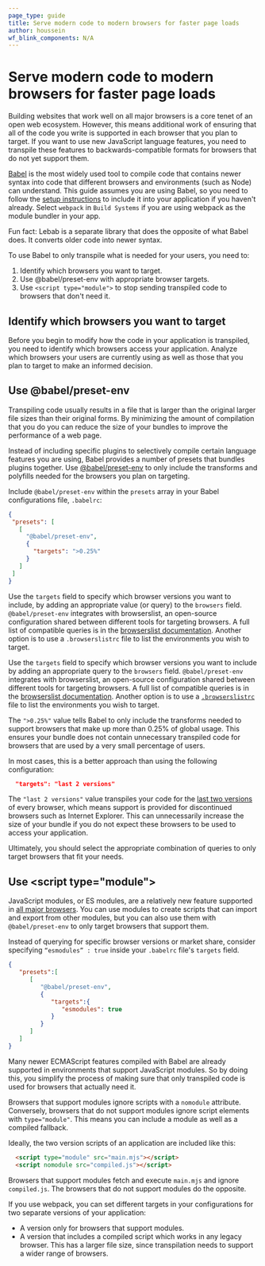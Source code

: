 ```yaml
---
page_type: guide
title: Serve modern code to modern browsers for faster page loads
author: houssein
wf_blink_components: N/A
---
```


# Serve modern code to modern browsers for faster page loads

Building websites that work well on all major browsers is a core tenet of an
open web ecosystem. However, this means additional work of ensuring that all of
the code you write is supported in each browser that you plan to target. If you
want to use new JavaScript language features, you need to transpile these
features to backwards-compatible formats for browsers that do not yet support
them.

[Babel](https://babeljs.io/docs/en) is the most widely used tool to compile code
that contains newer syntax into code that different browsers and environments
(such as Node) can understand. This guide assumes you are using Babel, so you
need to follow the [setup instructions](https://babeljs.io/setup) to
include it into your application if you haven't already. Select `webpack`
in `Build Systems` if you are using webpack as the module bundler in your app.

<div class="aside note">
Fun fact: Lebab is a separate library that does the opposite of what Babel does.
It converts older code into newer syntax.
</div>

To use Babel to only transpile what is needed for your users, you
need to:

1. Identify which browsers you want to target.
2. Use @babel/preset-env with appropriate browser targets.
3. Use `<script type="module">` to stop sending transpiled code to browsers that don't need it.

## Identify which browsers you want to target

Before you begin to modify how the code in your application is transpiled, you
need to identify which browsers access your application. Analyze which browsers
your users are currently using as well as those that you plan to target to make an
informed decision.

## Use @babel/preset-env

Transpiling code usually results in a file that is larger than the
original larger file sizes than their original forms. By minimizing the amount of
compilation that you do you can reduce the size of your bundles to improve the
performance of a web page.

Instead of including specific plugins to selectively compile certain language
features you are using, Babel provides a number of presets that bundles plugins
together. Use [@babel/preset-env](https://babeljs.io/docs/en/babel-preset-env)
to only include the transforms and polyfills needed for the browsers you plan on
targeting.

Include `@babel/preset-env` within the `presets` array in your Babel
configurations file, `.babelrc`:

```json
{
 "presets": [
   [
     "@babel/preset-env",
     {
       "targets": ">0.25%"
     }
   ]
 ]
}
```

Use the `targets` field to specify which browser versions you want to include, by adding an appropriate value (or query) to the `browsers` field. `@babel/preset-env` integrates with browserslist, an open-source configuration shared between different tools for targeting browsers. A full list of compatible queries is in the [browserslist documentation](https://github.com/browserslist/browserslist#full-list). Another option is to use a `.browserslistrc` file to list the environments you wish to target.

Use the `targets` field to specify which browser versions you want to include
by adding an appropriate query to the `browsers` field. `@babel/preset-env`
integrates with browserslist, an open-source configuration shared between different
tools for targeting browsers. A full list of compatible queries is in the
[browserslist documentation](https://github.com/browserslist/browserslist#full-list).
Another option is to use a [`.browserslistrc`](https://babeljs.io/docs/en/babel-preset-env#browserslist-integration) file to list the environments
you wish to target.

The `">0.25%"` value tells Babel to only include the transforms
needed to support browsers that make up more than 0.25% of global
usage. This ensures your bundle does not contain unnecessary transpiled
code for browsers that are used by a very small percentage of users.

In most cases, this is a better approach than using the following
configuration:

```json
  "targets": "last 2 versions"
```

The `"last 2 versions"` value transpiles your code for the
[last two versions](http://browserl.ist/?q=last+2+versions) of every browser,
which means support is provided for discontinued browsers such as Internet Explorer.
This can unnecessarily increase the size of your bundle if you do not expect these
browsers to be used to access your application.

Ultimately, you should select the appropriate combination of queries to only
target browsers that fit your needs.

## Use &lt;script type=&quot;module&quot;&gt;

JavaScript modules, or ES modules, are a relatively new feature supported in
[all major browsers](https://caniuse.com/#feat=es6-module). You can use modules
to create scripts that can import and export from other modules, but you can
also use them with `@babel/preset-env` to only target browsers that support
them.


Instead of querying for specific browser versions or market share, consider 
specifying `“esmodules” : true` inside your `.babelrc` file's `targets` field.

```json
{
   "presets":[
      [
         "@babel/preset-env",
         {
            "targets":{
               "esmodules": true
            }
         }
      ]
   ]
}
```

Many newer ECMAScript features compiled with Babel are already supported
in environments that support JavaScript modules. So by doing this, you
simplify the process of making sure that only transpiled code is used
for browsers that actually need it.

Browsers that support modules ignore scripts with a `nomodule` attribute.
Conversely, browsers that do not support modules ignore script elements with
`type="module"`. This means you can include a module as well as a compiled fallback.

Ideally, the two version scripts of an application are included like this:

```html
  <script type="module" src="main.mjs"></script>
  <script nomodule src="compiled.js"></script>
```

Browsers that support modules fetch and execute `main.mjs` and ignore `compiled.js`.
The browsers that do not support modules do the opposite.

If you use webpack, you can set different targets in your configurations for two
separate versions of your application:

* A version only for browsers that support modules.
* A version that includes a compiled script which works in any legacy browser. This has a larger file size, since transpilation needs to support a wider range of browsers.
